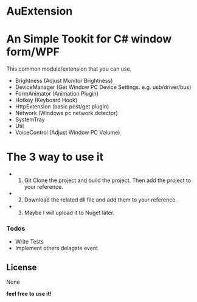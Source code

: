 # AuExtension
# An Simple Tookit for C# window form/WPF #

This common module/extension that you can use.

  - Brightness (Adjust Monitor Brightness)
  - DeviceManager (Get Window PC Device Settings. e.g. usb/driver/bus)
  - FormAnimator (Animation Plugin)
  - Hotkey (Keyboard Hook)
  - HttpExtension (basic post/get plugin)
  - Network (Windows pc network detector)
  - SystemTray 
  - Util
  - VoiceControl (Adjust Window PC Volume)

# The 3 way to use it

  - 1. Git Clone the project and build the project. Then add the project to your reference.
  - 2. Download the related dll file and add them to your reference.
  - 3. Maybe I will upload it to Nuget later.

### Todos

 - Write Tests
 - Implement others delagate event

License
----

None


**feel free to use it!**
